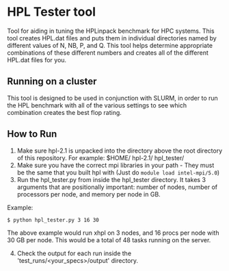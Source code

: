 # HPL Tester tool
Tool for aiding in tuning the HPLinpack benchmark for HPC systems. This tool creates HPL.dat files and puts them in individual directories named by different values of N, NB, P, and Q. This tool helps determine appropriate combinations of these different numbers and creates all of the different HPL.dat files for you.

## Running on a cluster
This tool is designed to be used in conjunction with  SLURM, in order to run the HPL benchmark with all of the various settings to see which combination creates the best flop rating.

## How to Run
1. Make sure hpl-2.1 is unpacked into the directory above the root directory of this repository. For example:
    $HOME/
        hpl-2.1/
        hpl_tester/
2. Make sure you have the correct mpi libraries in your path - They must be the same that you built hpl with (Just do `module load intel-mpi/5.0`)
3. Run the hpl_tester.py from inside the hpl_tester directory. It takes 3 arguments that are positionally important: number of nodes, number of processors per node, and memory per node in GB.

Example:

```$ python hpl_tester.py 3 16 30```

The above example would run xhpl on 3 nodes, and 16 procs per node with 30 GB per node. This would be a total of 48 tasks running on the server.

4. Check the output for each run inside the 'test_runs/<your_specs>/output' directory.
